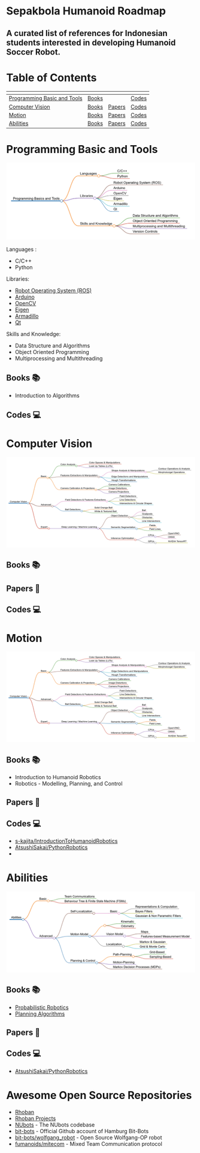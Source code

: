 # Sepakbola Humanoid Roadmap

A curated list of references for Indonesian students interested in developing Humanoid Soccer Robot.
---

# Table of Contents 
| <!-- -->                                    | <!-- -->                    | <!-- -->                    | <!-- -->                    |
| ------------------------------------------- | --------------------------- | --------------------------- | --------------------------- |
| [Programming Basic and Tools](#programming) | [Books](#programming-books) | <!-- -->                    | [Codes](#programming-codes) |
| [Computer Vision](#computer-vision)         | [Books](#cv-books)          | [Papers](#cv-papers)        | [Codes](#cv-codes)          |
| [Motion](#motion)                           | [Books](#motion-books)      | [Papers](#motion-papers)    | [Codes](#motion-codes)      |
| [Abilities](#abilities)                     | [Books](#abilities-books)   | [Papers](#abilities-papers) | [Codes](#abilities-codes)   |

<a name="programming"></a>
# Programming Basic and Tools

![programming-map](figures/programming-map.png)

Languages :
- C/C++
- Python

Libraries:
- [Robot Operating System (ROS)](https://www.ros.org/)
- [Arduino](https://www.arduino.cc/)
- [OpenCV](https://opencv.org/)
- [Eigen](https://eigen.tuxfamily.org/)
- [Armadillo](http://arma.sourceforge.net/)
- [Qt](https://www.qt.io/)

Skills and Knowledge:
- Data Structure and Algorithms
- Object Oriented Programming
- Multiprocessing and Multithreading

<a name="programming-books"></a>
## Books :books:
- Introduction to Algorithms

<a name="programming-codes"></a>
## Codes :computer:

<a name="computer-vision"></a>
# Computer Vision

![vision-map](figures/vision-map.png)

<a name="cv-books"></a>
## Books :books:

<a name="cv-papers"></a>
## Papers :page_facing_up:

<a name="cv-codes"></a>
## Codes :computer:

<a name="motion"></a>
# Motion

![motion-map](figures/vision-map.png)

<a name="motion-books"></a>
## Books :books:
- Introduction to Humanoid Robotics
- Robotics - Modelling, Planning, and Control

<a name="motion-papers"></a>
## Papers :page_facing_up:

<a name="motion-codes"></a>
## Codes :computer:
- [s-kajita/IntroductionToHumanoidRobotics](https://github.com/s-kajita/IntroductionToHumanoidRobotics)
- [AtsushiSakai/PythonRobotics](https://github.com/AtsushiSakai/PythonRobotics)
- 
<a name="abilities"></a>
# Abilities

![abilities-map](figures/abilities-map.png)

<a name="abilities-books"></a>
## Books :books:
- [Probabilistic Robotics](http://www.probabilistic-robotics.org/)
- [Planning Algorithms](http://lavalle.pl/planning/)

<a name="abilities-papers"></a>
## Papers :page_facing_up:

<a name="abilities-codes"></a>
## Codes :computer:
- [AtsushiSakai/PythonRobotics](https://github.com/AtsushiSakai/PythonRobotics)

# Awesome Open Source Repositories
- [Rhoban](https://github.com/Rhoban)
- [Rhoban Projects](https://github.com/RhobanProject)
- [NUbots](https://github.com/NUbots/NUbots) - The NUbots codebase 
- [bit-bots](https://github.com/bit-bots) - Official Github account of Hamburg Bit-Bots
- [bit-bots/wolfgang_robot](https://github.com/bit-bots/wolfgang_robot) - Open Source Wolfgang-OP robot
- [fumanoids/mitecom](https://github.com/fumanoids/mitecom) - Mixed Team Communication protocol 



